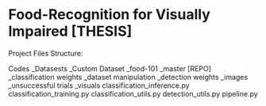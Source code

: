 # Food-Recognition for Visually Impaired [THESIS]

Project Files Structure:

Codes
\_Datasests
   \_Custom Dataset
   \_food-101
\_master [REPO]
   \_classification weights
   \_dataset manipulation
   \_detection weights
   \_images
   \_unsuccessful trials
   \_visuals
   classification_inference.py
   classification_training.py
   classification_utils.py
   detection_utils.py
   pipeline.py
